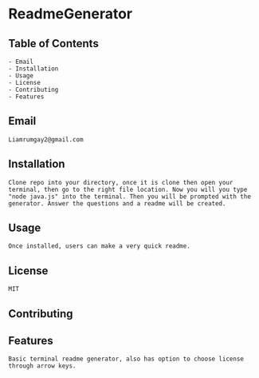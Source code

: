 # ReadmeGenerator

## Table of Contents
    - Email
    - Installation
    - Usage
    - License
    - Contributing
    - Features

## Email
    Liamrumgay2@gmail.com
    
## Installation
    Clone repo into your directory, once it is clone then open your terminal, then go to the right file location. Now you will you type "node java.js" into the terminal. Then you will be prompted with the generator. Answer the questions and a readme will be created.
    
## Usage
    Once installed, users can make a very quick readme.
    
## License
    MIT

## Contributing
    
## Features
    Basic terminal readme generator, also has option to choose license through arrow keys.
